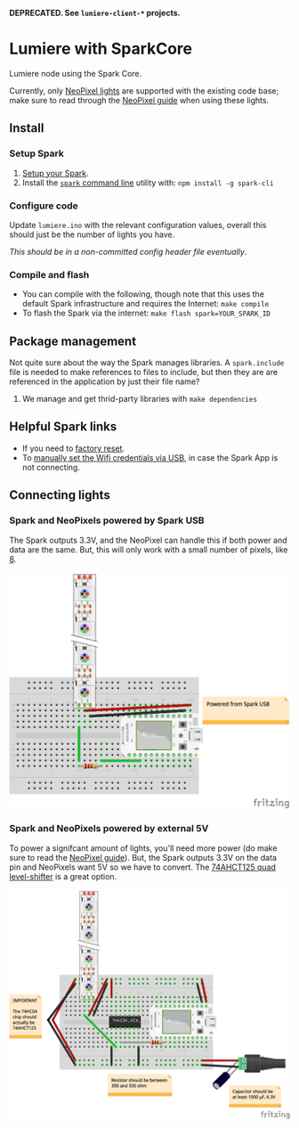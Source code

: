 **DEPRECATED.  See `lumiere-client-*` projects.**

# Lumiere with SparkCore

Lumiere node using the Spark Core.

Currently, only [NeoPixel lights](https://www.adafruit.com/categories/168) are supported with the existing code base; make sure to read through the [NeoPixel guide](https://learn.adafruit.com/adafruit-neopixel-uberguide/overview) when using these lights.

## Install

### Setup Spark

1. [Setup your Spark](http://docs.spark.io/start/).
1. Install the [`spark` command line](http://docs.spark.io/cli/) utility with: `npm install -g spark-cli`

### Configure code

Update `lumiere.ino` with the relevant configuration values, overall this should just be the number of lights you have.

*This should be in a non-committed config header file eventually*.

### Compile and flash

* You can compile with the following, though note that this uses the default Spark infrastructure and requires the Internet: `make compile`
* To flash the Spark via the internet: `make flash spark=YOUR_SPARK_ID`

## Package management

Not quite sure about the way the Spark manages libraries.  A `spark.include` file is needed to make references to files to include, but then they are are referenced in the application by just their file name?

1. We manage and get thrid-party libraries with `make dependencies`

## Helpful Spark links

* If you need to [factory reset](http://docs.spark.io/connect/#appendix-factory-reset).
* To [manually set the Wifi credentials via USB](http://docs.spark.io/connect/#connecting-your-core-connect-over-usb), in case the Spark App is not connecting.

## Connecting lights

### Spark and NeoPixels powered by Spark USB

The Spark outputs 3.3V, and the NeoPixel can handle this if both power and data are the same.  But, this will only work with a small number of pixels, like [8](https://www.adafruit.com/product/1426).

[![Spark and NeoPixels powered by Spark diagram](https://raw.githubusercontent.com/lumiere-lighting/lumiere-node-spark/master/diagrams/spark-neopixel-usb.png)](https://raw.githubusercontent.com/lumiere-lighting/lumiere-node-spark/master/diagrams/spark-neopixel-usb.png)

### Spark and NeoPixels powered by external 5V

To power a signifcant amount of lights, you'll need more power (do make sure to read the [NeoPixel guide](https://learn.adafruit.com/adafruit-neopixel-uberguide/overview)).  But, the Spark outputs 3.3V on the data pin and NeoPixels want 5V so we have to convert.  The [74AHCT125 quad level-shifter](https://www.adafruit.com/product/1787) is a great option.

[![Spark and NeoPixels powered by 5V external diagram](https://raw.githubusercontent.com/lumiere-lighting/lumiere-node-spark/master/diagrams/spark-neopixel-external-5v.png)](https://raw.githubusercontent.com/lumiere-lighting/lumiere-node-spark/master/diagrams/spark-neopixel-external-5v.png)
